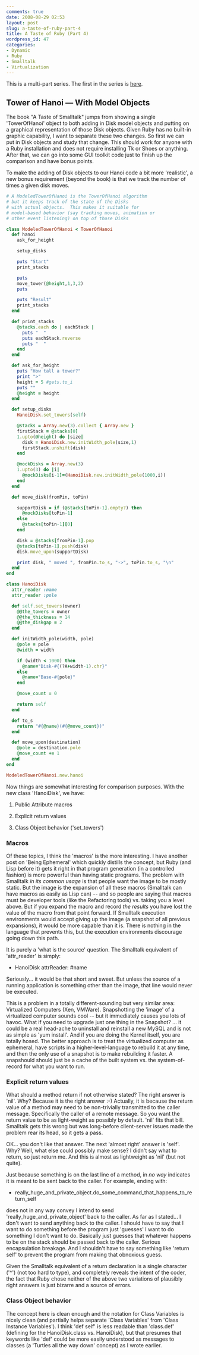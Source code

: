 ```yaml
---
comments: true
date: 2008-08-29 02:53
layout: post
slug: a-taste-of-ruby-part-4
title: A Taste of Ruby (Part 4)
wordpress_id: 47
categories:
- Dynamic
- Ruby
- Smalltalk
- Virtualization
---
```


This is a multi-part series.  The first in the series is [here](/blog/a-taste-of-ruby).



## Tower of Hanoi — With Model Objects


The book "A Taste of Smalltalk" jumps from showing a single 'TowerOfHanoi' object to both adding in Disk model objects and putting on a graphical representation of those Disk objects.  Given Ruby has no built-in graphic capability, I want to separate these two changes.  So first we can put in Disk objects and study that change.  This should work for anyone with a Ruby installation and does not require installing Tk or Shoes or anything.  After that, we can go into some GUI toolkit code just to finish up the comparison and have bonus points.

<!-- more -->

To make the adding of Disk objects to our Hanoi code a bit more 'realistic', a new bonus requirement (beyond the book) is that we track the number of times a given disk moves.


```ruby
# A ModeledTowerOfHanoi is the TowerOfHanoi algorithm
# but it keeps track of the state of the Disks
# with actual objects.  This makes it suitable for
# model-based behavior (say tracking moves, animation or
# other event listening) on top of those Disks

class ModeledTowerOfHanoi < TowerOfHanoi
  def hanoi
    ask_for_height

    setup_disks

    puts "Start"
    print_stacks

    puts
    move_tower(@height,1,3,2)
    puts

    puts "Result"
    print_stacks
  end

  def print_stacks
    @stacks.each do | eachStack |
      puts "  "
      puts eachStack.reverse
      puts "  "
    end
  end

  def ask_for_height
    puts "How tall a tower?"
    print ">"
    height = 5 #gets.to_i
    puts ""
    @height = height
  end

  def setup_disks
    HanoiDisk.set_towers(self)

    @stacks = Array.new(3).collect { Array.new }
    firstStack = @stacks[0]
    1.upto(@height) do |size|
      disk = HanoiDisk.new.initWidth_pole(size,1)
      firstStack.unshift(disk)
    end

    @mockDisks = Array.new(3)
    1.upto(3) do |i|
      @mockDisks[i-1]=(HanoiDisk.new.initWidth_pole(1000,i))
    end
  end

  def move_disk(fromPin, toPin)

    supportDisk = if (@stacks[toPin-1].empty?) then
      @mockDisks[toPin-1]
    else
      @stacks[toPin-1][0]
    end

    disk = @stacks[fromPin-1].pop
    @stacks[toPin-1].push(disk)
    disk.move_upon(supportDisk)

    print disk, " moved ", fromPin.to_s, "->", toPin.to_s, "\n"
  end
end

class HanoiDisk
  attr_reader :name
  attr_reader :pole

  def self.set_towers(owner)
    @@the_towers = owner
    @@the_thickness = 14
    @@the_diskgap = 2
  end

  def initWidth_pole(width, pole)
    @pole = pole
    @width = width

    if (width < 1000) then
      @name="Disk-#{(?A+width-1).chr}"
    else
      @name="Base-#{pole}"
    end

    @move_count = 0

    return self
  end

  def to_s
    return "#{@name}(#{@move_count})"
  end

  def move_upon(destination)
    @pole = destination.pole
    @move_count += 1
  end
end

ModeledTowerOfHanoi.new.hanoi
```

Now things are somewhat interesting for comparison purposes.  With the new class 'HanoiDisk', we have:



	
  1. Public Attribute macros

        
  2. Explicit return values

	
  3. Class Object behavior ('set_towers')





### Macros


Of these topics, I think the 'macros' is the more interesting.  I have another post on 'Being Ephemeral' which quickly distills the concept, but Ruby (and Lisp before it) gets it right in that program generation (in a controlled fashion) is more powerful than having static programs.  The problem with Smalltalk _in its common usage_ is that people want the image to be mostly static.  But the image is the expansion of all these macros (Smalltalk can have macros as easily as Lisp can) -- and so people are saying that macros must be developer tools (like the Refactoring tools) vs. taking you a level above.  But if you expand the macro and record _the results_ you have lost the value of the macro from that point forward.  If Smalltalk execution environments would accept giving up the image (a snapshot of all previous expansions), it would be more capable than it is.  There is nothing in the language that prevents this, but the execution environments discourage going down this path.

It is purely a 'what is the source' question.  The Smalltalk equivalent of 'attr_reader' is simply:



	
  * HanoiDisk attrReader: #name



Seriously... it would be that short and sweet.  But unless the source of a running application is something other than the image, that line would never be executed.

This is a problem in a totally different-sounding but very similar area: Virtualized Computers (Xen, VMWare).  Snapshotting the 'image' of a virtualized computer sounds cool -- but it immediately causes you lots of havoc.  What if you need to upgrade just one thing in the Snapshot? ... it could be a real head-ache to uninstall and reinstall a new MySQL and is not as simple as 'yum install'.  And if you are doing the Kernel itself, you are totally hosed.  The better approach is to treat the virtualized computer as ephemeral, have scripts in a higher-level-language to rebuild it at any time, and then the only use of a snapshot is to make rebuilding it faster.  A snapshould should just be a cache of the built system vs. the system-of-record for what you want to run.



### Explicit return values


What should a method return if not otherwise stated?  The right answer is 'nil'.  Why?  Because it is the right answer :-)  Actually, it is because the return value of a method may need to be non-trivially transmitted to the caller message.  Specifically the caller of a remote message.  So you want the return value to be as light-weight as possibly by default.  'nil' fits that bill.  Smalltalk gets this wrong but was long-before client-server issues made the problem rear its head, so it gets a pass.

OK... you don't like that answer.  The next 'almost right' answer is 'self'. Why?  Well, what else could possibly make sense?  I didn't say what to return, so just return me.  And this is almost as lightweight as 'nil' (but not quite).

Just because something is on the last line of a method, in _no way_ indicates it is meant to be sent back to the caller.  For example, ending with:




  * really_huge_and_private_object.do_some_command_that_happens_to_return_self


does not in any way convey I intend to send 'really_huge_and_private_object' back to the caller.  As far as I stated... I don't want to send anything back to the caller.  I should have to say that I want to do something before the program just 'guesses' I want to do something I don't want to do.  Basically just guesses that whatever happens to be on the stack should be passed back to the caller.  Serious encapsulation breakage.  And I shouldn't have to say something like 'return self' to prevent the program from making that obnoxious guess.

Given the Smalltalk equivalent of a return declaration is a single character ('^') (not too hard to type), and completely reveals the intent of the coder, the fact that Ruby chose neither of the above two variations of plausibly right answers is just bizarre and a source of errors.



### Class Object behavior


The concept here is clean enough and the notation for Class Variables is nicely clean (and partially helps separate 'Class Variables' from 'Class Instance Variables').  I think 'def self' is less readable than 'class.def' (defining for the HanoiDisk.class vs. HanoiDisk), but that presumes that keywords like 'def' could be more easily understood as messages to classes (a 'Turtles all the way down' concept) as I wrote earlier.
